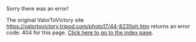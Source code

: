 

Sorry there was an error!

The original ValorToVictory site https://valortovictory.tripod.com/photo17/44-8235ph.htm returns an error code: 404 for this page. [Click here to go to the index page](../index.md).